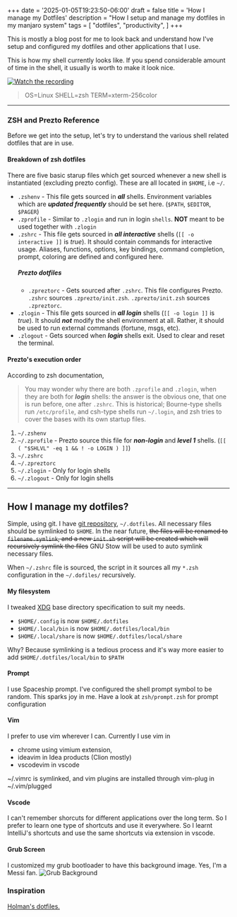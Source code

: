 +++
date = '2025-01-05T19:23:50-06:00'
draft = false
title = 'How I manage my Dotfiles'
description = "How I setup and manage my dotfiles in my manjaro system"
tags = [
    "dotfiles",
    "productivity",
]
+++

This is mostly a blog post for me to look back and understand how I've setup and configured my dotfiles and other applications that I use.

This is how my shell currently looks like. If you spend considerable amount of time in the shell, it usually is worth to make it look nice.
<!-- <p align="center">
<a href="https://asciinema.org/a/niycA8U7FqciflhJSjx3B7xIJ" target="_blank"><img src="https://asciinema.org/a/niycA8U7FqciflhJSjx3B7xIJ.svg" /></a>
</p> -->

[![Watch the recording](https://asciinema.org/a/niycA8U7FqciflhJSjx3B7xIJ.svg)](https://asciinema.org/a/niycA8U7FqciflhJSjx3B7xIJ)
> OS=Linux SHELL=zsh TERM=xterm-256color
---
### ZSH and Prezto Reference
Before we get into the setup, let's try to understand the various shell related dotfiles that are in use.

#### Breakdown of zsh dotfiles
There are five basic starup files which get sourced whenever a new shell is instantiated (excluding prezto config). These are all located in ```$HOME```, i.e ```~/```.
 * ```.zshenv``` - This file gets sourced in ___all___ shells. Environment variables which are ___updated frequently___ should be set here. (```$PATH```, ```$EDITOR```, ```$PAGER```)
 * ```.zprofile``` - Similar to ```.zlogin``` and run in login ```shells```. __NOT__ meant to be used together with ```.zlogin```
 * ```.zshrc``` - This file gets sourced in ___all interactive___ shells (```[[ -o interactive ]]``` is _true_). It should contain commands for interactive usage. Aliases, functions, options, key bindings, command completion, prompt, coloring are defined and configured here.
    ##### Prezto dotfiles
     * ```.zpreztorc``` - Gets sourced after ```.zshrc```. This file configures Prezto. ```.zshrc``` sources ```.zprezto/init.zsh```. ```.zprezto/init.zsh``` sources ```.zpreztorc```.     
* ```.zlogin``` - This file gets sourced in ___all login___ shells (```[[ -o login ]]``` is _true_). It should ___not___ modify the shell environment at all. Rather, it should be used to run external commands (fortune, msgs, etc).
 * ```.zlogout``` - Gets sourced when ___login___ shells exit. Used to clear and reset the terminal.
#### Prezto's execution order

According to zsh documentation,
> You may wonder why there are both ```.zprofile``` and ```.zlogin```, when they are both for ___login___ shells: the answer is the obvious one, that one is run before, one after ```.zshrc```. This is historical; Bourne-type shells run ```/etc/profile```, and csh-type shells run ```~/.login```, and zsh tries to cover the bases with its own startup files.
>
1. ```~/.zshenv```
2. ```~/.zprofile``` - Prezto source this file for ___non-login___ and ___level 1___ shells. (```[[ ( "$SHLVL" -eq 1 && ! -o LOGIN ) ]]```)
3. ```~/.zshrc```
4. ```~/.zpreztorc```
5. ```~/.zlogin``` - Only for login shells
6. ```~/.zlogout``` - Only for login shells

---
## How I manage my dotfiles?
Simple, using git. I have [git repository](https://github.com/kumaran-14/dotfiles), ```~/.dotfiles```.
All necessary files should be symlinked to ```$HOME```.
In the near future, ~~the files will be renamed to ```filename.symlink```, and a new ```init.sh``` script will be created which will recursively symlink the files~~  GNU Stow will be used to auto symlink necessary files.

When ```~/.zshrc``` file is sourced, the script in it sources all my ```*.zsh``` configuration in the ```~/.dofiles/``` recursively. 
#### My filesystem
I tweaked [XDG](https://wiki.archlinux.org/index.php/XDG_Base_Directory) base directory specification to suit my needs.
* ```$HOME/.config``` is now ```$HOME/.dotfiles```
* ```$HOME/.local/bin``` is now ```$HOME/.dotfiles/local/bin```
* ```$HOME/.local/share``` is now ```$HOME/.dotfiles/local/share```

Why? Because symlinking is a tedious process and it's way more easier to add ```$HOME/.dotfiles/local/bin``` to ```$PATH```

#### Prompt

I use Spaceship prompt. I've configured the shell prompt symbol to be random. This sparks joy in me. Have a look at `zsh/prompt.zsh` for prompt configuration

#### Vim

I prefer to use vim wherever I can. Currently I use vim in 
* chrome using vimium extension,
* ideavim in Idea products (Clion mostly)
* vscodevim in vscode

~/.vimrc is symlinked, and vim plugins are installed through vim-plug in ~/.vim/plugged

#### Vscode
I can't remember shorcuts for different applications over the long term. So I prefer to learn one type of shortcuts and use it everywhere. So I learnt IntelliJ's shortcuts and use the same shortcuts via extension in vscode.


#### Grub Screen
I customized my grub bootloader to have this background image. Yes, I'm a Messi fan.
![Grub Background](/blog/images/grub-screenshot.png)


### Inspiration
[Holman's dotfiles.](https://github.com/holman/dotfiles)
